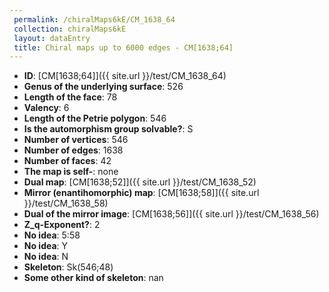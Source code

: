 ```yaml
--- 
 permalink: /chiralMaps6kE/CM_1638_64 
 collection: chiralMaps6kE
 layout: dataEntry
 title: Chiral maps up to 6000 edges - CM[1638;64]
---
```


- **ID**: [CM[1638;64]]({{ site.url }}/test/CM_1638_64)
- **Genus of the underlying surface**: 526
- **Length of the face**: 78
- **Valency**: 6
- **Length of the Petrie polygon**: 546
- **Is the automorphism group solvable?**: S
- **Number of vertices**: 546
- **Number of edges**: 1638
- **Number of faces**: 42
- **The map is self-**: none
- **Dual map**: [CM[1638;52]]({{ site.url }}/test/CM_1638_52)
- **Mirror (enantihomorphic) map**: [CM[1638;58]]({{ site.url }}/test/CM_1638_58)
- **Dual of the mirror image**: [CM[1638;56]]({{ site.url }}/test/CM_1638_56)
- **Z_q-Exponent?**: 2
- **No idea**:  5:58
- **No idea**: Y
- **No idea**: N
- **Skeleton**: Sk(546;48)
- **Some other kind of skeleton**: nan
